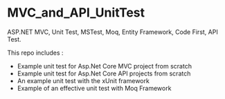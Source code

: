 # MVC_and_API_UnitTest
ASP.NET MVC, Unit Test, MSTest, Moq, Entity Framework, Code First, API Test.

This repo includes :

- Example unit test for Asp.Net Core MVC project from scratch
- Example unit test for Asp.Net Core API projects from scratch
- An example unit test with the xUnit framework
- Example of an effective unit test with Moq Framework
